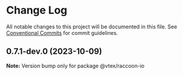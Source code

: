 # Change Log

All notable changes to this project will be documented in this file.
See [Conventional Commits](https://conventionalcommits.org) for commit guidelines.

## 0.7.1-dev.0 (2023-10-09)

**Note:** Version bump only for package @vtex/raccoon-io

